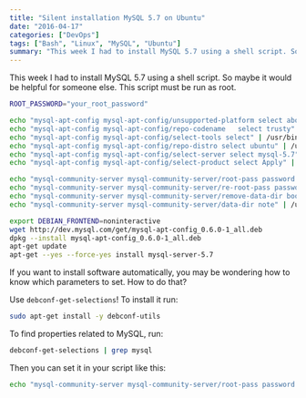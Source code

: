 ```yaml
---
title: "Silent installation MySQL 5.7 on Ubuntu"
date: "2016-04-17"
categories: ["DevOps"]
tags: ["Bash", "Linux", "MySQL", "Ubuntu"]
summary: "This week I had to install MySQL 5.7 using a shell script. So maybe it would be helpful for someone else. This script must be run as root." 
---
```


This week I had to install MySQL 5.7 using a shell script. So maybe it would be helpful for someone else. This script must be run as root.

```bash
ROOT_PASSWORD="your_root_password"

echo "mysql-apt-config mysql-apt-config/unsupported-platform select abort" | /usr/bin/debconf-set-selections
echo "mysql-apt-config mysql-apt-config/repo-codename   select trusty" | /usr/bin/debconf-set-selections
echo "mysql-apt-config mysql-apt-config/select-tools select" | /usr/bin/debconf-set-selections
echo "mysql-apt-config mysql-apt-config/repo-distro select ubuntu" | /usr/bin/debconf-set-selections
echo "mysql-apt-config mysql-apt-config/select-server select mysql-5.7" | /usr/bin/debconf-set-selections
echo "mysql-apt-config mysql-apt-config/select-product select Apply" | /usr/bin/debconf-set-selections

echo "mysql-community-server mysql-community-server/root-pass password $ROOT_PASSWORD" | /usr/bin/debconf-set-selections
echo "mysql-community-server mysql-community-server/re-root-pass password $ROOT_PASSWORD" | /usr/bin/debconf-set-selections
echo "mysql-community-server mysql-community-server/remove-data-dir boolean false" | /usr/bin/debconf-set-selections
echo "mysql-community-server mysql-community-server/data-dir note" | /usr/bin/debconf-set-selections

export DEBIAN_FRONTEND=noninteractive
wget http://dev.mysql.com/get/mysql-apt-config_0.6.0-1_all.deb
dpkg --install mysql-apt-config_0.6.0-1_all.deb
apt-get update
apt-get --yes --force-yes install mysql-server-5.7
```

If you want to install software automatically, you may be wondering how to know which parameters to set. How to do that?

Use `debconf-get-selections`! To install it run:

```bash
sudo apt-get install -y debconf-utils
```

To find properties related to MySQL, run:

```bash
debconf-get-selections | grep mysql
```

Then you can set it in your script like this:

```bash
echo "mysql-community-server mysql-community-server/root-pass password $ROOT_PASSWORD" | /usr/bin/debconf-set-selections
```
